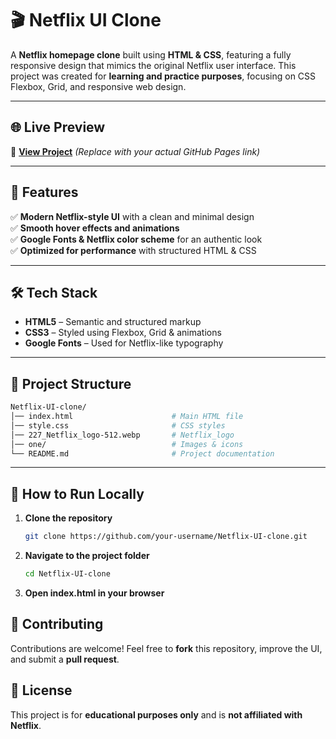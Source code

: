 # 🎬 Netflix UI Clone  

A **Netflix homepage clone** built using **HTML & CSS**, featuring a fully responsive design that mimics the original Netflix user interface. This project was created for **learning and practice purposes**, focusing on CSS Flexbox, Grid, and responsive web design.

---

## 🌐 Live Preview  
🔗 **[View Project](https://your-username.github.io/Netflix-UI-clone/)** *(Replace with your actual GitHub Pages link)*  

---

## 📌 Features  
✅ **Modern Netflix-style UI** with a clean and minimal design    
✅ **Smooth hover effects and animations**  
✅ **Google Fonts & Netflix color scheme** for an authentic look  
✅ **Optimized for performance** with structured HTML & CSS  

---

## 🛠️ Tech Stack  
- **HTML5** – Semantic and structured markup  
- **CSS3** – Styled using Flexbox, Grid & animations  
- **Google Fonts** – Used for Netflix-like typography  

---

## 📂 Project Structure  
```bash
Netflix-UI-clone/
│── index.html                      # Main HTML file
│── style.css                       # CSS styles
│── 227_Netflix_logo-512.webp       # Netflix_logo
│── one/                            # Images & icons
└── README.md                       # Project documentation

```
---

## 🚀 How to Run Locally  
1. **Clone the repository**  
   ```sh
   git clone https://github.com/your-username/Netflix-UI-clone.git
2. **Navigate to the project folder**
   ```sh
   cd Netflix-UI-clone

3. **Open index.html in your browser**



## 🌟 Contributing  
Contributions are welcome! Feel free to **fork** this repository, improve the UI, and submit a **pull request**.  


## 📜 License  
This project is for **educational purposes only** and is **not affiliated with Netflix**.  
